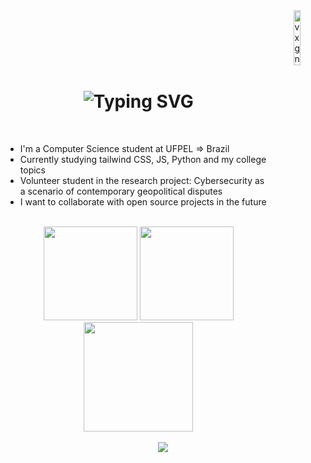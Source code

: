 <header>
  <a href="#"><img align="right" width="15%" src="https://komarev.com/ghpvc/?username=vxgnxx&label=Visitors&color=gray&style=for-the-badge" alt="vxgnxx"/></a>
</header>

<br><br>
<main>
  <div>
    <h1 align="center"><img src="https://readme-typing-svg.demolab.com?font=Montserrat&weight=600&size=25&pause=1000&color=FFFFFF&center=true&vCenter=true&repeat=false&width=500&height=25&lines=Hello+I'm+Felipe!" alt="Typing SVG" /></h1>
    <br>
    <ul>
      <li>I'm a Computer Science student at UFPEL ⇒ Brazil</li>
      <li>Currently studying tailwind CSS, JS, Python and my college topics</li>
      <li>Volunteer student in the research project: Cybersecurity as a scenario of contemporary geopolitical disputes</li>
      <li>I want to collaborate with open source projects in the future</li>
    </ul>
    <br>
  </div>
    
  <div align="center">
    <img height="150em" src="https://github-readme-stats.vercel.app/api?username=vxgnxx&show_icons=true&theme=graywhite"/>
    <img height="150em" src="https://github-readme-stats.vercel.app/api/top-langs/?username=vxgnxx&layout=compact&langs_count=7&theme=graywhite&hide_border=true&count_private=true"/>
    <img height="175em" src="https://github-readme-streak-stats.herokuapp.com?user=Vxgnxx&theme=graywhite&hide_border=true&date_format=j%20M%5B%20Y%5De&count_private=true"/>
    <br>
    <br>
    <a href="https://linktr.ee/vxgnxx" target="_blank"><img src="https://img.shields.io/badge/linktree-000000?style=for-the-badge&logo=linktree&logoColor=white"></a>
  </div>
</main>
